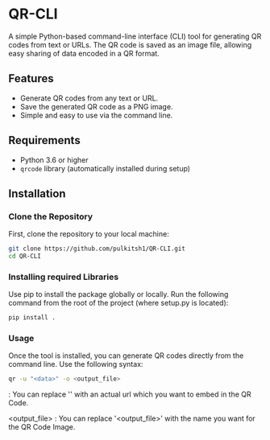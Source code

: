 # QR-CLI

A simple Python-based command-line interface (CLI) tool for generating QR codes from text or URLs. The QR code is saved as an image file, allowing easy sharing of data encoded in a QR format.

## Features

- Generate QR codes from any text or URL.
- Save the generated QR code as a PNG image.
- Simple and easy to use via the command line.

## Requirements

- Python 3.6 or higher
- `qrcode` library (automatically installed during setup)

## Installation

### Clone the Repository

First, clone the repository to your local machine:

```bash
git clone https://github.com/pulkitsh1/QR-CLI.git
cd QR-CLI
```

### Installing required Libraries
Use pip to install the package globally or locally. Run the following command from the root of the project (where setup.py is located):

```bash
pip install .
```

### Usage
Once the tool is installed, you can generate QR codes directly from the command line. Use the following syntax:

```bash
qr -u "<data>" -o <output_file>
```

<data> : You can replace '<data>' with an actual url which you want to embed in the QR Code.

<output_file> : You can replace '<output_file>' with the name you want for the QR Code Image.

